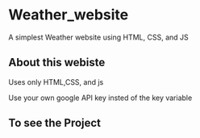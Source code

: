 # Weather_website
A simplest Weather website using HTML, CSS, and JS
## About this webiste
Uses only HTML,CSS, and js

Use your own google API key insted of the key variable

## To see the Project
